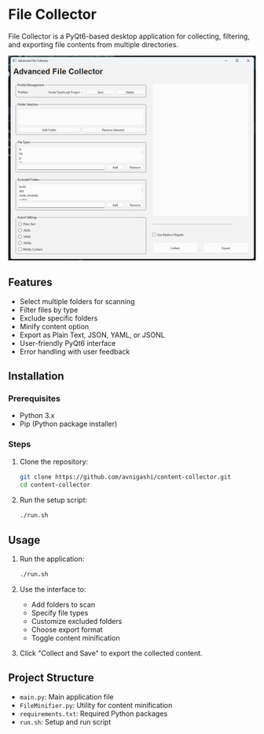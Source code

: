 # File Collector

File Collector is a PyQt6-based desktop application for collecting, filtering, and exporting file contents from multiple directories.

![Content Collector Screenshot](https://raw.githubusercontent.com/avnigashi/content-collector/main/screen.png)

## Features

- Select multiple folders for scanning
- Filter files by type
- Exclude specific folders
- Minify content option
- Export as Plain Text, JSON, YAML, or JSONL
- User-friendly PyQt6 interface
- Error handling with user feedback

## Installation

### Prerequisites

- Python 3.x
- Pip (Python package installer)

### Steps

1. Clone the repository:
   ```sh
   git clone https://github.com/avnigashi/content-collector.git
   cd content-collector
   ```

2. Run the setup script:
   ```sh
   ./run.sh
   ```

## Usage

1. Run the application:
   ```sh
   ./run.sh
   ```

2. Use the interface to:
   - Add folders to scan
   - Specify file types
   - Customize excluded folders
   - Choose export format
   - Toggle content minification

3. Click "Collect and Save" to export the collected content.

## Project Structure

- `main.py`: Main application file
- `FileMinifier.py`: Utility for content minification
- `requirements.txt`: Required Python packages
- `run.sh`: Setup and run script
